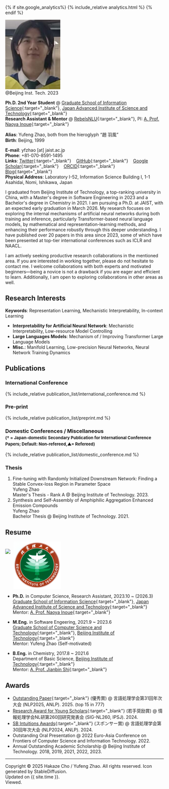 <head>

{% if site.google_analytics%}
{% include_relative analytics.html %}
{% endif %}

<link rel="stylesheet" type="text/css" href="//fonts.googleapis.com/css?family=Gentium+Basic" />
<script async src="//busuanzi.ibruce.info/busuanzi/2.3/busuanzi.pure.mini.js"></script>

<link rel="preconnect" href="https://fonts.googleapis.com">
<link rel="preconnect" href="https://fonts.gstatic.com" crossorigin>
<link href="https://fonts.googleapis.com/css2?family=Noto+Sans+JP:wght@300;400;700&display=swap" rel="stylesheet">

</head>

<div class="img_margin">
<img src="./assets/fig/photo.png" alt="" title="@Beijing Inst. Tech. 2023" height="220">
<figcaption>@Beijing Inst. Tech. 2023</figcaption>
</div>

**Ph.D. 2nd Year Student** @ [Graduate School of Information Science](https://www.jaist.ac.jp/areas/cs/){:target="_blank"}, [Japan Advanced Institute of Science and Technology](https://www.jaist.ac.jp/){:target="_blank"}  
**Research Assistant & Mentor** @ [RebelsNLU](https://rebelsnlu.super.site/){:target="_blank"}, PI: [A. Prof. Naoya Inoue](https://naoya-i.info/){:target="_blank"}   

**Alias**: Yufeng Zhao, both from the hieroglyph “趙 羽風”  
**Birth**: Beijing, 1999
<!-- **Affiliation**: Japan Advanced Institute of Science and Technology ← Beijing Institute of Technology   -->

**E-mail**: yfzhao [at] jaist.ac.jp  
**Phone**: +81-070-8591-1495  
**Links**:
[Twitter](https://x.com/yfZhao495){:target="_blank"} &nbsp;&nbsp;
[GitHub](https://github.com/hc495){:target="_blank"} &nbsp;&nbsp; 
[Google Scholar](https://scholar.google.com/citations?user=q_eQAcwAAAAJ){:target="_blank"} &nbsp;&nbsp; 
[ORCID](https://orcid.org/0000-0002-7127-1954){:target="_blank"} &nbsp;&nbsp; 
[Blog](https://www.amachi.com.cn/){:target="_blank"} &nbsp;&nbsp;   
**Physical Address**: Laboratory I-52, Information Science Building I, 1-1 Asahidai, Nomi, Ishikawa, Japan  

I graduated from Beijing Institute of Technology, a top-ranking university in China, with a Master's degree in Software Engineering in 2023 and a Bachelor's degree in Chemistry in 2021. I am pursuing a Ph.D. at JAIST, with an expected early graduation in March 2026. My research focuses on exploring the internal mechanisms of artificial neural networks during both training and inference, particularly Transformer-based neural language models, by mathematical and representation-learning methods, and enhancing their performance robustly through this deeper understanding. I have published over 20 papers in this area since 2023, some of which have been presented at top-tier international conferences such as ICLR and NAACL.

I am actively seeking productive research collaborations in the mentioned area. If you are interested in working together, please do not hesitate to contact me. I welcome collaborations with both experts and motivated beginners—being a novice is not a drawback if you are eager and efficient to learn. Additionally, I am open to exploring collaborations in other areas as well. 

## Research Interests

**Keywords**: Representation Learning, Mechanistic Interpretability, In-context Learning  
- **Interpretability for Artificial Neural Network**: Mechanistic Interpretability, Low-resource Model Controlling  
- **Large Languages Models**: Mechanism of / Improving Transformer Large Language Models  
- **Misc.**: Manifold Learning, Low-precision Neural Networks, Neural Network Training Dynamics

## Publications

### International Conference

{% include_relative publication_list/international_conference.md %}

### Pre-print

{% include_relative publication_list/preprint.md %}

<!-- ### <a title="(† = Japan-domestic Secondary Publication for Conference Papers; Default: Non-refereed,▲= Refereed)">Domestic Conferences / Miscellaneous</a><br><span style="font-size:0.8em">(† = Japan-domestic Secondary Publication for International Conference Papers; Default: Non-refereed,▲= Refereed)</span> -->

### Domestic Conferences / Miscellaneous<br><span style="font-size:0.8em">(† = Japan-domestic Secondary Publication for International Conference Papers; Default: Non-refereed,▲= Refereed)</span>

{% include_relative publication_list/domestic_conference.md %}

### Thesis

1. Fine-tuning with Randomly Initialized Downstream Network: Finding a Stable Convex-loss Region in Parameter Space    
    Yufeng Zhao   
    Master's Thesis - Rank A @ Beijing Institute of Technology. 2023.
2. Synthesis and Self-Assembly of Amphiphilic Aggregation Enhanced Emission Compounds   
   Yufeng Zhao   
   Bachelor Thesis @ Beijing Institute of Technology. 2021.

## Resume

<div class="img_margin" style="display: flex; align-items: center; gap: 10px;">
    <img src="./assets/fig/jaist.png" height="105">
    <img src="./assets/fig/bit_xiaohui.jpg" height="150">
</div>

- **Ph.D.** in Computer Science, Research Assistant, 2023.10 ~ (2026.3)  
  [Graduate School of Information Science](https://www.jaist.ac.jp/areas/cs/){:target="_blank"}, [Japan Advanced Institute of Science and Technology](https://www.jaist.ac.jp/){:target="_blank"}  
  Mentor: [A. Prof. Naoya Inoue](https://naoya-i.info/){:target="_blank"}

- **M.Eng.** in Software Engeering, 2021.9 ~ 2023.6   
  [Graduate School of Computer Science and Technology](https://cs.bit.edu.cn/){:target="_blank"}, [Beijing Institute of Technology](https://www.bit.edu.cn/){:target="_blank"}   
  Mentor: Yufeng Zhao (Self-motivated)
  
- **B.Eng.** in Chemistry, 2017.8 ~ 2021.6  
  Department of Basic Science, [Beijing Institute of Technology](https://www.bit.edu.cn/){:target="_blank"}   
  Mentor: [A. Prof. Jianbin Shi](https://mse.bit.edu.cn/szdw/jgml/clwlyhxxg/ff4af2fd072b47beadc219b5c4e266f7.htm){:target="_blank"}

## Awards

- [Outstanding Paper](https://anlp.jp/nlp2025/award.html#outstanding){:target="_blank"} (優秀賞) @ 言語処理学会第31回年次大会 (NLP2025, ANLP). 2025. (top 15 in 777)
- [Research Award for Young Scholars](https://sites.google.com/sig-nl.ipsj.or.jp/sig-nl/%E6%8E%88%E8%B3%9E/young#h.qq15e8v12s8d){:target="_blank"} (若手奨励賞) @ 情報処理学会NL研第260回研究発表会 (SIG-NL260, IPSJ). 2024.
- [SB Intuitions Awards](https://www.anlp.jp/nlp2024/award.html){:target="_blank"} (スポンサー賞) @ 言語処理学会第30回年次大会 (NLP2024, ANLP). 2024.
- Outstanding Oral Presentation @ 2022 Euro-Asia Conference on Frontiers of Computer Science and Information Technology. 2022.
- Annual Outstanding Academic Scholarship @ Beijing Institute of Technology. 2018, 2019, 2021, 2022, 2023.

<hr width="100%" />

Copyright © 2025 Hakaze Cho / Yufeng Zhao. All rights reserved. Icon generated by StableDiffusion.
<br> Updated on {{ site.time }}.
<span id="busuanzi_container_site_pv"><br><span id="busuanzi_value_site_pv"></span> Viewed.</span>